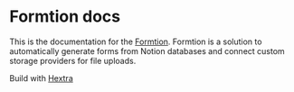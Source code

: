 # Formtion docs

This is the documentation for the [Formtion](https://formtion.app). Formtion is a solution to automatically generate
forms from Notion databases and connect custom storage providers for file uploads.

Build with [Hextra](https://github.com/imfing/hextra)
